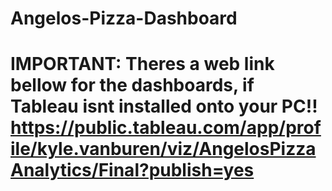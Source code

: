 # Angelos-Pizza-Dashboard
# IMPORTANT: Theres a web link bellow for the dashboards, if Tableau isnt installed onto your PC!! https://public.tableau.com/app/profile/kyle.vanburen/viz/AngelosPizzaAnalytics/Final?publish=yes
 
